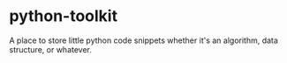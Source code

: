 # python-toolkit

A place to store little python code snippets whether it's an algorithm, data structure, or whatever.
